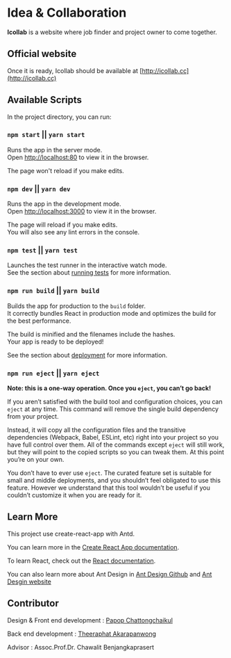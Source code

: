 # Idea & Collaboration

**Icollab** is a website where job finder and project owner to come together.

## Official website

Once it is ready, Icollab should be available at [http://icollab.cc](http://icollab.cc)

## Available Scripts

In the project directory, you can run:

### `npm start` || `yarn start`

Runs the app in the server mode.<br>
Open [http://localhost:80](http://localhost:80) to view it in the browser.

The page won't reload if you make edits.<br>

### `npm dev` || `yarn dev`
Runs the app in the development mode.<br>
Open [http://localhost:3000](http://localhost:3000) to view it in the browser.

The page will reload if you make edits.<br>
You will also see any lint errors in the console.

### `npm test` || `yarn test`

Launches the test runner in the interactive watch mode.<br>
See the section about [running tests](https://facebook.github.io/create-react-app/docs/running-tests) for more information.

### `npm run build` || `yarn build`

Builds the app for production to the `build` folder.<br>
It correctly bundles React in production mode and optimizes the build for the best performance.

The build is minified and the filenames include the hashes.<br>
Your app is ready to be deployed!

See the section about [deployment](https://facebook.github.io/create-react-app/docs/deployment) for more information.

### `npm run eject` || `yarn eject`

**Note: this is a one-way operation. Once you `eject`, you can’t go back!**

If you aren’t satisfied with the build tool and configuration choices, you can `eject` at any time. This command will remove the single build dependency from your project.

Instead, it will copy all the configuration files and the transitive dependencies (Webpack, Babel, ESLint, etc) right into your project so you have full control over them. All of the commands except `eject` will still work, but they will point to the copied scripts so you can tweak them. At this point you’re on your own.

You don’t have to ever use `eject`. The curated feature set is suitable for small and middle deployments, and you shouldn’t feel obligated to use this feature. However we understand that this tool wouldn’t be useful if you couldn’t customize it when you are ready for it.

## Learn More

This project use create-react-app with Antd.

You can learn more in the [Create React App documentation](https://facebook.github.io/create-react-app/docs/getting-started).

To learn React, check out the [React documentation](https://reactjs.org/).

You can also learn more about Ant Design in [Ant Design Github](https://github.com/ant-design/ant-design) and [Ant Desgin website](https://ant.design/)

## Contributor

Design & Front end development : [Papop Chattongchaikul](https://github.com/PapopCtck)


Back end development : [Theeraphat Akarapanwong](https://github.com/justunee)

Advisor : Assoc.Prof.Dr. Chawalit Benjangkaprasert 

